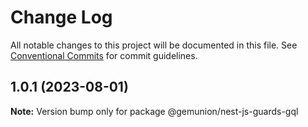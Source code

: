 # Change Log

All notable changes to this project will be documented in this file.
See [Conventional Commits](https://conventionalcommits.org) for commit guidelines.

## 1.0.1 (2023-08-01)

**Note:** Version bump only for package @gemunion/nest-js-guards-gql
